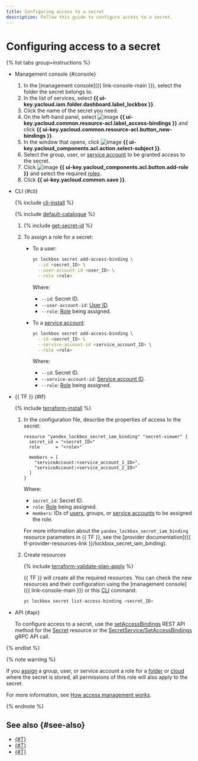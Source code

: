 ```yaml
---
title: Configuring access to a secret
description: Follow this guide to configure access to a secret.
---
```


# Configuring access to a secret

{% list tabs group=instructions %}

- Management console {#console}

   1. In the [management console]({{ link-console-main }}), select the folder the secret belongs to.
   1. In the list of services, select **{{ ui-key.yacloud.iam.folder.dashboard.label_lockbox }}**.
   1. Click the name of the secret you need.
   1. On the left-hand panel, select ![image](../../_assets/console-icons/persons.svg) **{{ ui-key.yacloud.common.resource-acl.label_access-bindings }}** and click **{{ ui-key.yacloud.common.resource-acl.button_new-bindings }}**.
   1. In the window that opens, click ![image](../../_assets/console-icons/plus.svg) **{{ ui-key.yacloud_components.acl.action.select-subject }}**.
   1. Select the group, user, or [service account](../../iam/concepts/users/service-accounts.md) to be granted access to the secret.
   1. Click ![image](../../_assets/console-icons/plus.svg) **{{ ui-key.yacloud_components.acl.button.add-role }}** and select the required [roles](../security/index.md#roles-list).
   1. Click **{{ ui-key.yacloud.common.save }}**.

- CLI {#cli}

   {% include [cli-install](../../_includes/cli-install.md) %}

   {% include [default-catalogue](../../_includes/default-catalogue.md) %}

   1. {% include [get-secret-id](../../_includes/lockbox/get-secret-id.md) %}

   1. To assign a role for a secret:

      * To a user:

         ```bash
         yc lockbox secret add-access-binding \
           --id <secret_ID> \
           --user-account-id <user_ID> \
           --role <role>
         ```

         Where:
         * `--id`: Secret ID.
         * `--user-account-id`: [User ID](../../iam/operations/users/get.md).
         * `--role`: [Role](../security/index.md#roles-list) being assigned.

      * To a [service account](../../iam/concepts/users/service-accounts.md):

         ```bash
         yc lockbox secret add-access-binding \
           --id <secret_ID> \
           --service-account-id <service_account_ID> \
           --role <role>
         ```

         Where:
         * `--id`: Secret ID.
         * `--service-account-id`: [Service account ID](../../iam/operations/sa/get-id.md).
         * `--role`: [Role](../security/index.md#roles-list) being assigned.

- {{ TF }} {#tf}

   {% include [terraform-install](../../_includes/terraform-install.md) %}

   1. In the configuration file, describe the properties of access to the secret:

      ```hcl
      resource "yandex_lockbox_secret_iam_binding" "secret-viewer" {
        secret_id = "<secret_ID>"
        role      = "<role>"

        members = [
          "serviceAccount:<service_account_1_ID>",
          "serviceAccount:<service_account_2_ID>"
        ]
      }
      ```

      Where:

      * `secret_id`: Secret ID.
      * `role`: [Role](../security/index.md#roles-list) being assigned.
      * `members`: IDs of [users](../../iam/operations/users/get), groups, or [service accounts](../../iam/operations/sa/get-id.md) to be assigned the role.

      For more information about the `yandex_lockbox_secret_iam_binding` resource parameters in {{ TF }}, see the [provider documentation]({{ tf-provider-resources-link }}/lockbox_secret_iam_binding).

   1. Create resources

      {% include [terraform-validate-plan-apply](../../_tutorials/_tutorials_includes/terraform-validate-plan-apply.md) %}

      {{ TF }} will create all the required resources. You can check the new resources and their configuration using the [management console]({{ link-console-main }}) or this [CLI](../../cli/quickstart.md) command:

      ```bash
      yc lockbox secret list-access-binding <secret_ID>
      ```

- API {#api}

   To configure access to a secret, use the [setAccessBindings](../api-ref/Secret/setAccessBindings.md) REST API method for the [Secret](../api-ref/Secret/index.md) resource or the [SecretService/SetAccessBindings](../api-ref/grpc/Secret/setAccessBindings.md) gRPC API call.

{% endlist %}

{% note warning %}

If you [assign](../../iam/operations/roles/grant.md) a group, user, or service account a role for a [folder](../../resource-manager/concepts/resources-hierarchy.md#folder) or [cloud](../../resource-manager/concepts/resources-hierarchy.md#cloud) where the secret is stored, all permissions of this role will also apply to the secret.

For more information, see [How access management works](../../iam/concepts/access-control/#inheritance).

{% endnote %}

## See also {#see-also}

* [{#T}](../concepts/secret.md)
* [{#T}](../../iam/concepts/access-control/index.md)
* [{#T}](../security/index.md)
